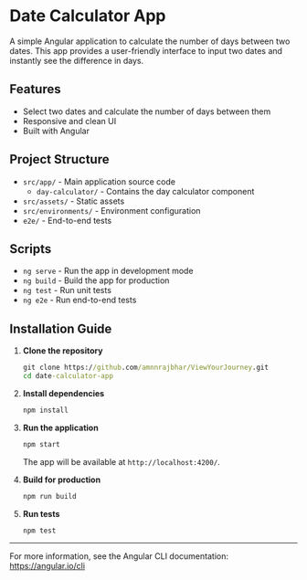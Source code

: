 # Date Calculator App

A simple Angular application to calculate the number of days between two dates. This app provides a user-friendly interface to input two dates and instantly see the difference in days.

## Features
- Select two dates and calculate the number of days between them
- Responsive and clean UI
- Built with Angular

## Project Structure
- `src/app/` - Main application source code
  - `day-calculator/` - Contains the day calculator component
- `src/assets/` - Static assets
- `src/environments/` - Environment configuration
- `e2e/` - End-to-end tests

## Scripts
- `ng serve` - Run the app in development mode
- `ng build` - Build the app for production
- `ng test` - Run unit tests
- `ng e2e` - Run end-to-end tests

## Installation Guide

1. **Clone the repository**
   ```cmd
   git clone https://github.com/amnnrajbhar/ViewYourJourney.git
   cd date-calculator-app
   ```
2. **Install dependencies**
   ```cmd
   npm install
   ```
3. **Run the application**
   ```cmd
   npm start
   ```
   The app will be available at `http://localhost:4200/`.

4. **Build for production**
   ```cmd
   npm run build
   ```

5. **Run tests**
   ```cmd
   npm test
   ```

---

For more information, see the Angular CLI documentation: https://angular.io/cli
